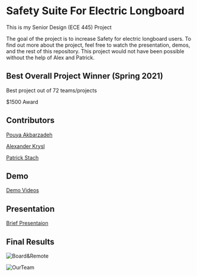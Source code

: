# Safety Suite For Electric Longboard
This is my Senior Design (ECE 445) Project

The goal of the project is to increase Safety for electric longboard users. To find out more about the project, feel free to watch the presentation, demos, and the rest of this repository. This project would not have been possible without the help of Alex and Patrick. 

Best Overall Project Winner (Spring 2021)
-----
Best project out of 72 teams/projects

$1500 Award

Contributors
-----
[Pouya Akbarzadeh](https://github.com/OfficialPouya)

[Alexander Krysl](https://github.com/axkrysl47)

[Patrick Stach](https://github.com/pat-stach) 

Demo
-----
[Demo Videos](https://www.youtube.com/playlist?list=PLA1k06jt2lX-8_wawuwcJB9zIEW_f2nJa)

Presentation
-----
[Brief Presentaion](https://www.youtube.com/watch?v=MWs525hmZTg)

Final Results
-----
![Board&Remote](https://i.imgur.com/0Ts57t3.jpg)

![OurTeam](https://i.imgur.com/wKfyaSs.jpg)
